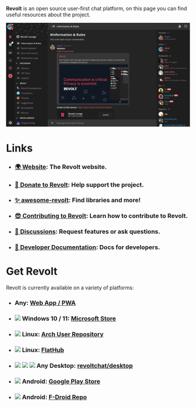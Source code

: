 **Revolt** is an open source user-first chat platform, on this page you can find useful resources about the project.

<p align="center">
  <img src="/screenshots/2022-03.png" alt="Screenshot of Revolt client with the Testers server open at the Information and Rules channel." />
</p>

# Links

- ### [🌍 Website](https://revolt.chat): The Revolt website.
- ### [💖 Donate to Revolt](https://insrt.uk/donate): Help support the project.
- ### [✨ awesome-revolt](https://github.com/insertish/awesome-revolt): Find libraries and more!
- ### [😎 Contributing to Revolt](https://github.com/revoltchat/revolt/discussions/282): Learn how to contribute to Revolt.
- ### [🦜 Discussions](https://github.com/orgs/revoltchat/discussions): Request features or ask questions.
- ### [🔧 Developer Documentation](https://developers.revolt.chat): Docs for developers.

# Get Revolt

Revolt is currently available on a variety of platforms:
- ### Any: [Web App / PWA](https://app.revolt.chat)
- ### <img src="https://raw.githubusercontent.com/revoltchat/.github/master/profile/windows.png" height="16" /> Windows 10 / 11: [Microsoft Store](http://go.microsoft.com/fwlink/?LinkId=532540&mstoken=MY239-D6DP9-M96PF-7C2GH-Q63JZ)
- ### <img src="https://raw.githubusercontent.com/revoltchat/.github/master/profile/arch.png" height="16" /> Linux: [Arch User Repository](https://aur.archlinux.org/packages/revolt-desktop-git)
- ### <img src="https://raw.githubusercontent.com/revoltchat/.github/master/profile/tux.png" height="16" /> Linux: [FlatHub](https://flathub.org/apps/details/chat.revolt.RevoltDesktop)
- ### <img src="https://raw.githubusercontent.com/revoltchat/.github/master/profile/windows.png" height="16" /> <img src="https://raw.githubusercontent.com/revoltchat/.github/master/profile/tux.png" height="16" />  <img src="https://raw.githubusercontent.com/revoltchat/.github/master/profile/macOS.png" height="16" /> Any Desktop: [revoltchat/desktop](https://github.com/revoltchat/desktop/releases)
- ### <img src="https://raw.githubusercontent.com/revoltchat/.github/master/profile/android.png" height="16" /> Android: [Google Play Store](https://play.google.com/store/apps/details?id=chat.revolt.app.twa)
- ### <img src="https://raw.githubusercontent.com/revoltchat/.github/master/profile/android.png" height="16" /> Android: [F-Droid Repo](https://fdroid.revolt.chat/repo)
